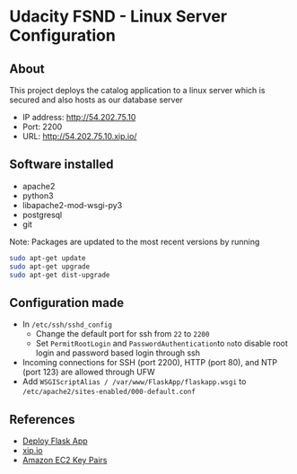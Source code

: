 # Udacity FSND - Linux Server Configuration

## About
This project deploys the catalog application to a linux server which is secured and also hosts as our database server

- IP address: http://54.202.75.10
- Port: 2200
- URL: http://54.202.75.10.xip.io/

## Software installed
- apache2
- python3
- libapache2-mod-wsgi-py3
- postgresql
- git

Note: Packages are updated to the most recent versions by running
```sh
sudo apt-get update
sudo apt-get upgrade
sudo apt-get dist-upgrade
```

## Configuration made
- In `/etc/ssh/sshd_config`
    -  Change the default port for ssh from `22` to `2200`
    -  Set `PermitRootLogin` and `PasswordAuthentication`to `no`to disable root login and password based login through ssh
- Incoming connections for SSH (port 2200), HTTP (port 80), and NTP (port 123) are allowed through UFW
- Add `WSGIScriptAlias / /var/www/FlaskApp/flaskapp.wsgi` to `/etc/apache2/sites-enabled/000-default.conf`

## References
- [Deploy Flask App](http://leonwang.me/post/deploy-flask)
- [xip.io](http://xip.io/)
- [Amazon EC2 Key Pairs](https://docs.aws.amazon.com/en_us/AWSEC2/latest/UserGuide/ec2-key-pairs.html)
